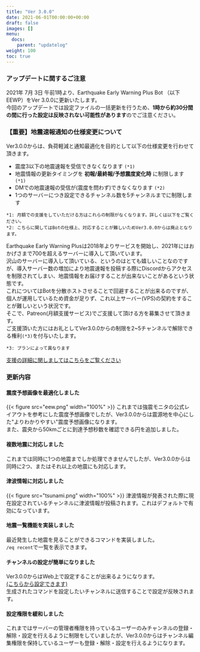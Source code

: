 ```yaml
---
title: "Ver 3.0.0"
date: 2021-06-01T00:00:00+00:00
draft: false
images: []
menu: 
  docs:
    parent: "updatelog"
weight: 100
toc: true
---
```


### アップデートに関するご注意
2021年 7月 3日 午前1時より、Earthquake Early Warning Plus Bot （以下EEWP）をVer 3.0.0に更新いたします。  
今回のアップデートでは設定ファイルの一括更新を行うため、**1時から約30分間の間に行った設定は反映されない可能性があります**のでご注意ください。  

### 【重要】地震速報通知の仕様変更について
Ver3.0.0からは、負荷軽減と通知最適化を目的として以下の仕様変更を行わせて頂きます。

- 震度3以下の地震速報を受信できなくなります `(*1)`
- 地震情報の更新タイミングを **初報/最終報/予想震度変化時** に制限します `(*1)`
- DMでの地震速報の受信が(震度を問わず)できなくなります `(*2)`
- 1つのサーバーにつき設定できるチャンネル数を5チャンネルまでに制限します

`*1: 月額での支援をしていただける方はこれらの制限がなくなります。詳しくは以下をご覧ください。`   
`*2: こちらに関してはBotの仕様上、対応することが難しいためVer3.0.0からは廃止となります。`

Earthquake Early Warning Plusは2018年よりサービスを開始し、2021年にはおかげさまで700を超えるサーバーに導入して頂いています。  
沢山のサーバーに導入して頂いている、というのはとても嬉しいことなのですが、導入サーバー数の増加により地震速報を投稿する際にDiscordからアクセスを制限されてしまい、地震情報をお届けすることが出来ないことがあるという状態です。  
これについてはBotを分散ホストさせることで回避することが出来るのですが、個人が運用しているため資金が足りず、これ以上サーバー(VPS)の契約をすることが難しいという状況です。  
そこで、Patreon(月額支援サービス)でご支援して頂ける方を募集させて頂きます。  
ご支援頂いた方にはお礼としてVer3.0.0からの制限を2~5チャンネルで解除できる権利`(*3)`を付与いたします。  
  
`*3: プランによって異なります`

[支援の詳細に関しましてはこちらをご覧ください](/docs/patreon/details)

### 更新内容

#### 震度予想画像を最適化しました
{{< figure src="eew.png" width="100%" >}}
これまでは強震モニタの公式レイアウトを参考にした震度予想画像でしたが、Ver3.0.0からは震源地を中心にした"よりわかりやすい"震度予想画像になります。  
また、震央から50kmごとに到達予想秒数を確認できる円を追加しました。

#### 複数地震に対応しました
これまでは同時に1つの地震までしか処理できませんでしたが、Ver3.0.0からは同時に2つ、またはそれ以上の地震にも対応します。

#### 津波情報に対応しました
{{< figure src="tsunami.png" width="100%" >}}
津波情報が発表された際に現在設定されているチャンネルに津波情報が投稿されます。これはデフォルトで有効になっています。

#### 地震一覧機能を実装しました
最近発生した地震を見ることができるコマンドを実装しました。  
`/eq recent`で一覧を表示できます。

#### チャンネルの設定が簡単になりました
Ver3.0.0からはWeb上で設定することが出来るようになります。  
[(こちらから設定できます)](/tools/settings)  
生成されたコマンドを設定したいチャンネルに送信することで設定が反映されます。

#### 設定権限を緩和しました
これまではサーバーの管理者権限を持っているユーザーのみチャンネルの登録・解除・設定を行えるように制限をしていましたが、Ver3.0.0からはチャンネル編集権限を保持しているユーザーも登録・解除・設定を行えるようになります。